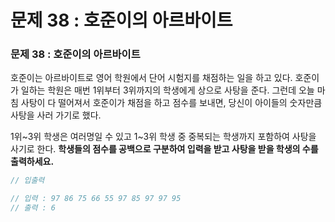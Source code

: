 # 문제 38 : 호준이의 아르바이트

### 문제 38 : 호준이의 아르바이트

호준이는 아르바이트로 영어 학원에서 단어 시험지를 채점하는 일을 하고 있다. 호준이가 일하는 학원은 매번 1위부터 3위까지의 학생에게 상으로 사탕을 준다. 그런데 오늘 마침 사탕이 다 떨어져서 호준이가 채점을 하고 점수를 보내면, 당신이 아이들의 숫자만큼 사탕을 사러 가기로 했다.

1위~3위 학생은 여러명일 수 있고 1~3위 학생 중 중복되는 학생까지 포함하여 사탕을 사기로 한다. **학생들의 점수를 공백으로 구분하여 입력을 받고 사탕을 받을 학생의 수를 출력하세요.**

```javascript
// 입출력

// 입력 : 97 86 75 66 55 97 85 97 97 95
// 출력 : 6
```



